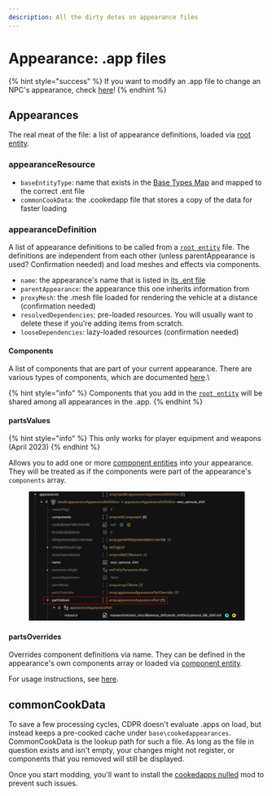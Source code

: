 ```yaml
---
description: All the dirty detes on appearance files
---
```


# Appearance: .app files

{% hint style="success" %}
If you want to modify an .app file to change an NPC's appearance, check [here](../modding-guides/npcs/appearances-change-the-looks.md#the-.app-file)!
{% endhint %}

## Appearances

The real meat of the file: a list of appearance definitions, loaded via [root entity](entity-.ent-files.md#root-entity).&#x20;

### appearanceResource

* `baseEntityType`: name that exists in the [Base Types Map](broken-reference) and mapped to the correct .ent file
* `commonCookData`: the .cookedapp file that stores a copy of the data for faster loading

### appearanceDefinition

A list of appearance definitions to be called from a [`root entity`](entity-.ent-files.md#root-entity)  file. The definitions are independent from each other (unless parentAppearance is used? Confirmation needed) and load meshes and effects via components.

* `name`: the appearance's name that is listed in [its .ent file](entity-.ent-files.md#root-entity)
* `parentAppearance`: the appearance this one inherits information from
* `proxyMesh`: the .mesh file loaded for rendering the vehicle at a distance (confirmation needed)
* `resolvedDependencies`: pre-loaded resources. You will usually want to delete these if you're adding items from scratch.
* `looseDependencies`: lazy-loaded resources (confirmation needed)

#### Components

A list of components that are part of your current appearance. There are various types of components,  which are documented [here](components/).\


{% hint style="info" %}
Components that you add in the [`root entity`](entity-.ent-files.md#root-entity) will be shared among all appearances in the .app.&#x20;
{% endhint %}

#### partsValues

{% hint style="info" %}
This only works for player equipment and weapons (April 2023)
{% endhint %}

Allows you to add one or more [component entities](entity-.ent-files.md#mesh-component-entity-simple-entity) into your appearance. They will be treated as if the components were part of the appearance's `components` array.

<figure><img src="../../.gitbook/assets/partsvalues.png" alt=""><figcaption></figcaption></figure>

#### partsOverrides

Overrides component definitions via name. They can be defined in the appearance's own components array or loaded via [component entity](entity-.ent-files.md#mesh-component-entity-simple-entity).&#x20;

For usage instructions, see [here](../modding-guides/items-equipment/influencing-other-items.md#partsoverrides).&#x20;

## commonCookData

To save a few processing cycles, CDPR doesn't evaluate .apps on load, but instead keeps a pre-cooked cache under `base\cookedappearances`. CommonCookData is the lookup path for such a file. As long as the file in question exists and isn't empty, your changes might not register, or components that you removed will still be displayed.

Once you start modding, you'll want to install the [cookedapps nulled](https://www.nexusmods.com/cyberpunk2077/mods/3051) mod to prevent such issues.&#x20;

